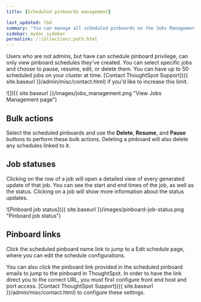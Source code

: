 ```yaml
---
title: [Scheduled pinboards management]

last_updated: tbd
summary: "You can manage all scheduled pinboards on the Jobs Management page under Admin."
sidebar: mydoc_sidebar
permalink: /:collection/:path.html
---
```

Users who are not admins, but have can schedule pinboard privilege, can only view pinboard schedules they've created. You can select specific jobs and choose to pause, resume, edit, or delete them. You can have up to 50 scheduled jobs on your cluster at time. [Contact ThoughtSpot Support]({{ site.baseurl }}/admin/misc/contact.html) if you'd like to increase this limit.

 ![]({{ site.baseurl }}/images/jobs_management.png "View Jobs Management page")

## Bulk actions

Select the scheduled pinboards and use the **Delete**, **Resume**, and **Pause** buttons to perform these bulk actions. Deleting a pinboard will also delete any schedules linked to it.

## Job statuses

Clicking on the row of a job will open a detailed view of every generated update of that job. You can see the start and end times of the job, as well as the status. Clicking on a job will show more information about the status updates.

 ![Pinboard job status]({{ site.baseurl }}/images/pinboard-job-status.png "Pinboard job status")

## Pinboard links

Click the scheduled pinboard name link to jump to a Edit schedule page, where you can edit the schedule configurations.

You can also click the pinboard link provided in the scheduled pinboard emails to jump to the pinboard in ThoughtSpot. In order to have the link direct you to the correct URL, you must first configure front end host and port access. [Contact ThoughtSpot Support]({{ site.baseurl }}/admin/misc/contact.html) to configure these settings.
